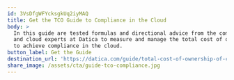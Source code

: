 ```yaml
---
id: 3VsDfgWFYcksgkUq2iyMAQ
title: Get the TCO Guide to Compliance in the Cloud
body: >
  In this guide are tested formulas and directional advice from the compliance
  and cloud experts at Datica to measure and manage the total cost of ownership
  to achieve compliance in the cloud. 
button_label: Get the Guide
destination_url: 'https://datica.com/guide/total-cost-of-ownership-of-cloud-compliance/'
share_image: /assets/cta/guide-tco-compliance.jpg
---
```


  